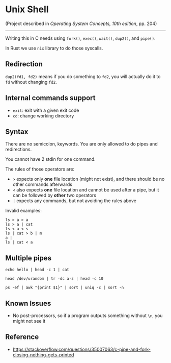 # Unix Shell

(Project described in *Operating System Concepts, 10th edition*, pp. 204)

---

Writing this in C needs using `fork()`, `exec()`, `wait()`, `dup2()`, and `pipe()`.

In Rust we use `nix` library to do those syscalls.

## Redirection

`dup2(fd1, fd2)` means if you do something to `fd2`, you will actually do it to `fd` without changing `fd2`.

## Internal commands support

- `exit`: exit with a given exit code
- `cd`: change working directory

## Syntax

There are no semicolon, keywords. You are only allowed to do pipes and redirections.

You cannot have 2 stdin for one command.

The rules of those operators are:

- `>` expects only **one** file location (might not exist), and there should be no other commands afterwards
- `<` also expects **one** file location and cannot be used after a pipe, but it can be followed by **other** two operators
- `|` expects any commands, but not avoiding the rules above

Invalid examples:

```
ls > a > a
ls > a | cat
ls < a < s
ls | cat > b | m
a |
ls | cat < a
```

## Multiple pipes

```
echo hello | head -c 1 | cat

head /dev/urandom | tr -dc a-z | head -c 10

ps -ef | awk "{print $1}" | sort | uniq -c | sort -n
```

## Known Issues

- No post-processors, so if a program outputs something without `\n`, you might not see it

## Reference

- https://stackoverflow.com/questions/35007063/c-pipe-and-fork-closing-nothing-gets-printed
